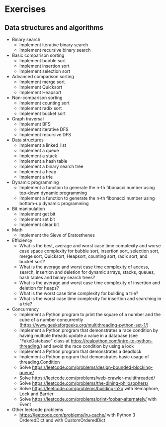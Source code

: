 # Exercises

## Data structures and algorithms

* Binary search
    * Implement iterative binary search
    * Implement recursive binary search
* Basic comparison sorting
    * Implement bubble sort
    * Implement insertion sort
    * Implement selection sort
* Advanced comparison sorting
    * Implement merge sort
    * Implement Quicksort
    * Implement Heapsort
* Non-comparison sorting
    * Implement counting sort
    * Implement radix sort
    * Implement bucket sort
* Graph traversal
    * Implement BFS
    * Implement iterative DFS
    * Implement recursive DFS
* Data structures
    * Implement a linked_list
    * Implement a queue
    * Implement a stack
    * Implement a hash table
    * Implement a binary search tree
    * Implement a heap
    * Implement a trie
* Dynamic programming
    * Implement a function to generate the n-th fibonacci number using top-down dynamic programming
    * Implement a function to generate the n-th fibonacci number using bottom-up dynamic programming
* Bit manipulation
    * Implement get bit
    * Implement set bit
    * Implement clear bit
* Math
    * Implement the Sieve of Eratosthenes
* Efficiency
    * What is the best, average and worst case time complexity and worse case space complexity for bubble sort, insertion sort, selection sort, merge sort, Quicksort, Heapsort, counting sort, radix sort, and bucket sort?
    * What is the average and worst case time complexity of access, search, insertion and deletion for dynamic arrays, stacks, queues, hash tables and binary search trees?
    * What is the average and worst case time complexity of insertion and deletion for heaps?
    * What is the worst case time complexity for buliding a trie?
    * What is the worst case time complexity for insertion and searching in a trie?
* Concurrency
    * Implement a Python program to print the square of a number and the cube of a number concurrently (https://www.geeksforgeeks.org/multithreading-python-set-1/)
    * Implement a Python program that demonstrates a race condition by having multiple threads update a value in a database (see "FakeDatabase" class at https://realpython.com/intro-to-python-threading/) and avoid the race condition by using a lock
    * Implement a Python program that demonstrates a deadlock
    * Implement a Python program that demonstrates basic usage of threading.Condition
    * Solve https://leetcode.com/problems/design-bounded-blocking-queue/
    * Solve https://leetcode.com/problems/web-crawler-multithreaded/
    * Solve https://leetcode.com/problems/the-dining-philosophers/
    * Solve https://leetcode.com/problems/building-h2o with Semaphore, Lock and Barrier
    * Solve https://leetcode.com/problems/print-foobar-alternately/ with Event
* Other leetcode problems
    * https://leetcode.com/problems/lru-cache/ with Python 3 OrderedDict and with CustomOrderedDict